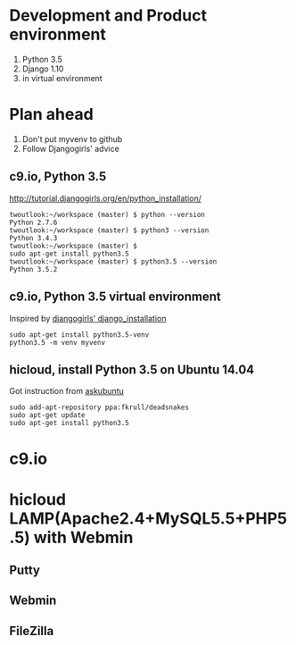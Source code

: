 # Development and Product environment

1. Python 3.5
2. Django 1.10
3. in virtual environment

# Plan ahead
1. Don't put myvenv to github
2. Follow Djangogirls' advice


## c9.io, Python 3.5  
http://tutorial.djangogirls.org/en/python_installation/
  
    twoutlook:~/workspace (master) $ python --version
    Python 2.7.6
    twoutlook:~/workspace (master) $ python3 --version
    Python 3.4.3
    twoutlook:~/workspace (master) $ 
    sudo apt-get install python3.5
    twoutlook:~/workspace (master) $ python3.5 --version
    Python 3.5.2
    
## c9.io, Python 3.5 virtual environment    
Inspired by [djangogirls' django_installation ](http://tutorial.djangogirls.org/en/django_installation/  )
  


    sudo apt-get install python3.5-venv
    python3.5 -m venv myvenv
    
    
## hicloud, install Python 3.5 on Ubuntu 14.04     
Got instruction from [askubuntu](http://askubuntu.com/questions/682869/how-do-i-install-newer-python-versions-using-apt-get)
    
    sudo add-apt-repository ppa:fkrull/deadsnakes
    sudo apt-get update
    sudo apt-get install python3.5
    
# c9.io



# hicloud LAMP(Apache2.4+MySQL5.5+PHP5.5) with Webmin

## Putty

## Webmin


## FileZilla 